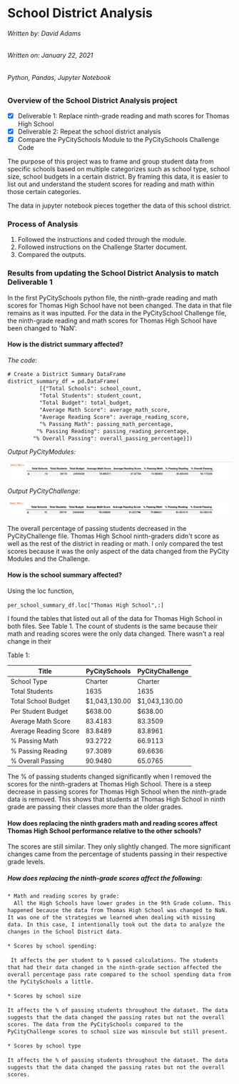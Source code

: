 # School District Analysis

###### Written by: David Adams
###### Written on: January 22, 2021
###### Python, Pandas, Jupyter Notebook

### Overview of the School District Analysis project
- [X] Deliverable 1: Replace ninth-grade reading and math scores for Thomas High School
- [X] Deliverable 2: Repeat the school district analysis
- [X] Compare the PyCitySchools Module to the PyCitySchools Challenge Code

The purpose of this project was to frame and group student data from specific schools based on multiple categorizes such as school type, school size, school budgets in a certain district. By framing this data, it is easier to list out and understand the student scores for reading and math within those certain categories.

The data in jupyter notebook pieces together the data of this school district.
 
### Process of Analysis
1. Followed the instructions and coded through the module.
2. Followed instructions on the Challenge Starter document.
3. Compared the outputs.

### Results from updating the School District Analysis to match Deliverable 1

In the first PyCitySchools python file, the ninth-grade reading and math scores for Thomas High School have not been changed. The data in that file remains as it was inputted. For the data in the PyCitySchool Challenge file, the ninth-grade reading and math scores for Thomas High School have been changed to 'NaN'. 

#### How is the district summary affected?

*The code:*
```
# Create a District Summary DataFrame
district_summary_df = pd.DataFrame(
          [{"Total Schools": school_count, 
          "Total Students": student_count, 
          "Total Budget": total_budget,
          "Average Math Score": average_math_score, 
          "Average Reading Score": average_reading_score,
          "% Passing Math": passing_math_percentage,
         "% Passing Reading": passing_reading_percentage,
        "% Overall Passing": overall_passing_percentage}])
```   
*Output PyCityModules:*

![PyCitySchools](PyCitySchools.png)

*Output PyCityChallenge:*

![PyCityChallenge](PyCityChallenge.png)
       
The overall percentage of passing students decreased in the PyCityChallenge file. Thomas High School ninth-graders didn't score as well as the rest of the district in reading or math. I only compared the test scores because it was the only aspect of the data changed from the PyCity Modules and the Challenge.

#### How is the school summary affected?

Using the loc function,

```per_school_summary_df.loc["Thomas High School",:]```

I found the tables that listed out all of the data for Thomas High School in both files. See Table 1. The count of students is the same because their math and reading scores were the only data changed. There wasn't a real change in their 

Table 1:

Title | PyCitySchools | PyCityChallenge
----- | ------------- | ---------------
School Type | Charter | Charter
Total Students | 1635 | 1635
Total School Budget | $1,043,130.00 | $1,043,130.00
Per Student Budget | $638.00 | $638.00
Average Math Score | 83.4183 | 83.3509
Average Reading Score | 83.8489 | 83.8961
% Passing Math | 93.2722 | 66.9113
% Passing Reading | 97.3089 | 69.6636
% Overall Passing | 90.9480 | 65.0765

The % of passing students changed significantly when I removed the scores for the ninth-graders at Thomas High School. There is a steep decrease in passing scores for Thomas High School when the ninth-grade data is removed. This shows that students at Thomas High School in ninth grade are passing their classes more than the older grades.

#### How does replacing the ninth graders math and reading scores affect Thomas High School performance relative to the other schools?

The scores are still similar. They only slightly changed. The more significant changes came from the percentage of students passing in their respective grade levels.

##### How does replacing the ninth-grade scores affect the following:
    * Math and reading scores by grade:
      All the High Schools have lower grades in the 9th Grade column. This happened because the data from Thomas High School was changed to NaN. It was one of the strategies we learned when dealing with missing data. In this case, I intentionally took out the data to analyze the changes in the School District data.
      
    * Scores by school spending:
    
     It affects the per student to % passed calculations. The students that had their data changed in the ninth-grade section affected the overall percentage pass rate compared to the school spending data from the PyCitySchools a little. 
     
    * Scores by school size
    
    It affects the % of passing students throughout the dataset. The data suggests that the data changed the passing rates but not the overall scores. The data from the PyCitySchools compared to the PyCityChallenge scores to school size was minscule but still present.

    * Scores by school type
    
    It affects the % of passing students throughout the dataset. The data suggests that the data changed the passing rates but not the overall scores. 



    
